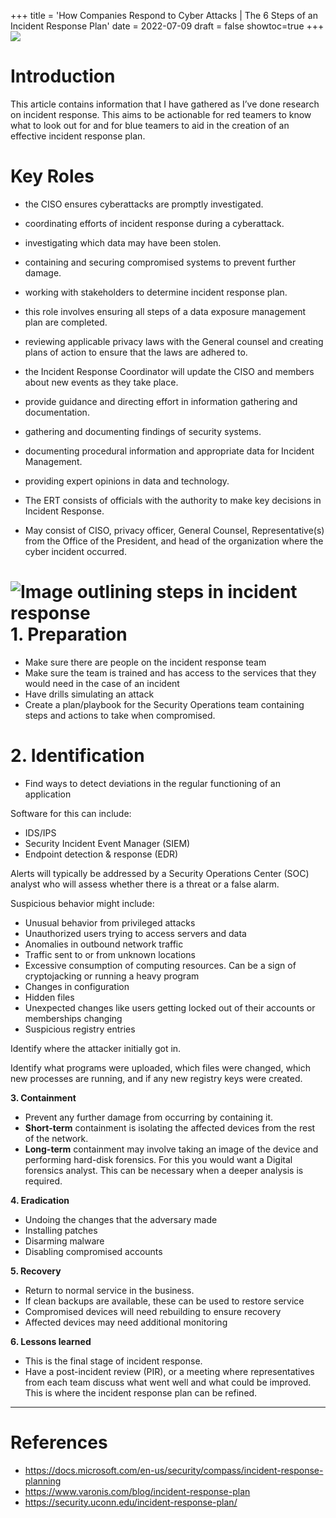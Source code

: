 +++
title = 'How Companies Respond to Cyber Attacks | The 6 Steps of an Incident Response Plan'
date = 2022-07-09
draft = false
showtoc=true
+++
![](https://cdn-images-1.medium.com/max/800/1*NYCBo5F_MGeRvxzrEm1hsg.png)

Introduction
============

This article contains information that I have gathered as I’ve done research on incident response. This aims to be actionable for red teamers to know what to look out for and for blue teamers to aid in the creation of an effective incident response plan.

Key Roles
=========

* the CISO ensures cyberattacks are promptly investigated.
* coordinating efforts of incident response during a cyberattack.
* investigating which data may have been stolen.
* containing and securing compromised systems to prevent further damage.
* working with stakeholders to determine incident response plan.

* this role involves ensuring all steps of a data exposure management plan are completed.
* reviewing applicable privacy laws with the General counsel and creating plans of action to ensure that the laws are adhered to.

* the Incident Response Coordinator will update the CISO and members about new events as they take place.
* provide guidance and directing effort in information gathering and documentation.

* gathering and documenting findings of security systems.
* documenting procedural information and appropriate data for Incident Management.
* providing expert opinions in data and technology.

* The ERT consists of officials with the authority to make key decisions in Incident Response.
* May consist of CISO, privacy officer, General Counsel, Representative(s) from the Office of the President, and head of the organization where the cyber incident occurred.

![Image outlining steps in incident response](https://cdn-images-1.medium.com/max/800/1*b6BEiI2FjVfUf6e-zduodQ.png)
**1. Preparation**
==================

* Make sure there are people on the incident response team
* Make sure the team is trained and has access to the services that they would need in the case of an incident
* Have drills simulating an attack
* Create a plan/playbook for the Security Operations team containing steps and actions to take when compromised.

**2. Identification**
=====================

* Find ways to detect deviations in the regular functioning of an application

Software for this can include:

* IDS/IPS
* Security Incident Event Manager (SIEM)
* Endpoint detection & response (EDR)

Alerts will typically be addressed by a Security Operations Center (SOC) analyst who will assess whether there is a threat or a false alarm.

Suspicious behavior might include:

* Unusual behavior from privileged attacks
* Unauthorized users trying to access servers and data
* Anomalies in outbound network traffic
* Traffic sent to or from unknown locations
* Excessive consumption of computing resources. Can be a sign of cryptojacking or running a heavy program
* Changes in configuration
* Hidden files
* Unexpected changes like users getting locked out of their accounts or memberships changing
* Suspicious registry entries

Identify where the attacker initially got in.

Identify what programs were uploaded, which files were changed, which new processes are running, and if any new registry keys were created.

**3. Containment**

* Prevent any further damage from occurring by containing it.
* **Short-term** containment is isolating the affected devices from the rest of the network.
* **Long-term** containment may involve taking an image of the device and performing hard-disk forensics. For this you would want a Digital forensics analyst. This can be necessary when a deeper analysis is required.

**4. Eradication**

* Undoing the changes that the adversary made
* Installing patches
* Disarming malware
* Disabling compromised accounts

**5. Recovery**

* Return to normal service in the business.
* If clean backups are available, these can be used to restore service
* Compromised devices will need rebuilding to ensure recovery
* Affected devices may need additional monitoring

**6. Lessons learned**

* This is the final stage of incident response.
* Have a post-incident review (PIR), or a meeting where representatives from each team discuss what went well and what could be improved. This is where the incident response plan can be refined.


---

References
==========

* <https://docs.microsoft.com/en-us/security/compass/incident-response-planning>
* <https://www.varonis.com/blog/incident-response-plan>
* <https://security.uconn.edu/incident-response-plan/>